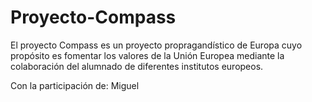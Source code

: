 # Proyecto-Compass
El proyecto Compass es un proyecto propragandístico de Europa cuyo propósito es fomentar los valores de la Unión Europea mediante la colaboración del alumnado de diferentes institutos europeos. 

Con la participación de: Miguel
